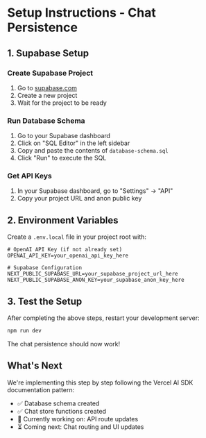 # Setup Instructions - Chat Persistence

## 1. Supabase Setup

### Create Supabase Project
1. Go to [supabase.com](https://supabase.com)
2. Create a new project
3. Wait for the project to be ready

### Run Database Schema
1. Go to your Supabase dashboard
2. Click on "SQL Editor" in the left sidebar
3. Copy and paste the contents of `database-schema.sql` 
4. Click "Run" to execute the SQL

### Get API Keys
1. In your Supabase dashboard, go to "Settings" → "API"
2. Copy your project URL and anon public key

## 2. Environment Variables

Create a `.env.local` file in your project root with:

```env
# OpenAI API Key (if not already set)
OPENAI_API_KEY=your_openai_api_key_here

# Supabase Configuration
NEXT_PUBLIC_SUPABASE_URL=your_supabase_project_url_here
NEXT_PUBLIC_SUPABASE_ANON_KEY=your_supabase_anon_key_here
```

## 3. Test the Setup

After completing the above steps, restart your development server:

```bash
npm run dev
```

The chat persistence should now work! 

## What's Next

We're implementing this step by step following the Vercel AI SDK documentation pattern:
- ✅ Database schema created
- ✅ Chat store functions created  
- 🔄 Currently working on: API route updates
- ⏳ Coming next: Chat routing and UI updates 